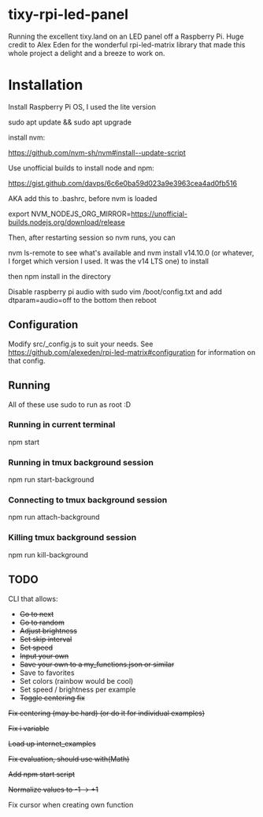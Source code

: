 # tixy-rpi-led-panel

Running the excellent tixy.land on an LED panel off a Raspberry Pi. Huge credit to Alex Eden for the wonderful rpi-led-matrix library that made this whole project a delight and a breeze to work on.


# Installation  

Install Raspberry Pi OS, I used the lite version

sudo apt update && sudo apt upgrade

install nvm:

https://github.com/nvm-sh/nvm#install--update-script

Use unofficial builds to install node and npm:

https://gist.github.com/davps/6c6e0ba59d023a9e3963cea4ad0fb516

AKA add this to .bashrc, before nvm is loaded

export NVM_NODEJS_ORG_MIRROR=https://unofficial-builds.nodejs.org/download/release

Then, after restarting session so nvm runs, you can

nvm ls-remote to see what's available and nvm install v14.10.0 (or whatever, I forget which version I used. It was the v14 LTS one) to install

then npm install in the directory

Disable raspberry pi audio with sudo vim /boot/config.txt and add dtparam=audio=off to the bottom then reboot


## Configuration

Modify src/_config.js to suit your needs. See https://github.com/alexeden/rpi-led-matrix#configuration for information on that config.


## Running 

All of these use sudo to run as root :D

### Running in current terminal

npm start

### Running in tmux background session

npm run start-background

### Connecting to tmux background session

npm run attach-background

### Killing tmux background session

npm run kill-background




## TODO
CLI that allows:

* ~~Go to next~~  
* ~~Go to random~~  
* ~~Adjust brightness~~  
* ~~Set skip interval~~  
* ~~Set speed~~  
* ~~Input your own~~  
* ~~Save your own to a my_functions.json or similar~~  
* Save to favorites  
* Set colors (rainbow would be cool)   
* Set speed / brightness per example  
* ~~Toggle centering fix~~

~~Fix centering (may be hard) (or do it for individual examples)~~

~~Fix i variable~~

~~Load up internet_examples~~

~~Fix evaluation, should use with(Math)~~

~~Add npm start script~~

~~Normalize values to -1 -> +1~~

Fix cursor when creating own function
